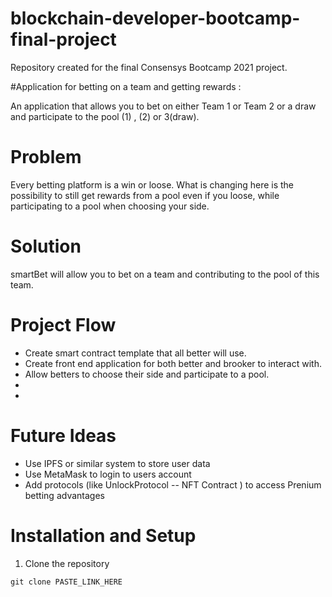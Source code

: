 # blockchain-developer-bootcamp-final-project

Repository created for the final Consensys Bootcamp 2021 project.

#Application for betting on a team and getting rewards : 

An application that allows you to bet on either Team 1 or Team 2 or a draw and participate to the pool (1) , (2) or 3(draw). 

# Problem 

Every betting platform is a win or loose. What is changing here is the possibility to still get rewards from a pool even if you loose,
while participating to a pool when choosing your side. 

# Solution

smartBet will allow you to bet on a team and contributing to the pool of this team. 

# Project Flow 

<ul> 
   <li> Create smart contract template that all better will use. </li> 
   <li> Create front end application for both better and brooker to interact with. </li> 
   <li> Allow betters to choose their side and participate to a pool. </li> 
   <li> </li> 
   <li> </li> 
</ul> 
   
# Future Ideas

<ul> 
   <li> Use IPFS or similar system to store user data </li> 
   <li> Use MetaMask to login to users account </li> 
   <li> Add protocols (like UnlockProtocol -- NFT Contract ) to access Prenium betting advantages  </li> 
</ul> 


# Installation and Setup

1. Clone the repository 

```
git clone PASTE_LINK_HERE

```


   


